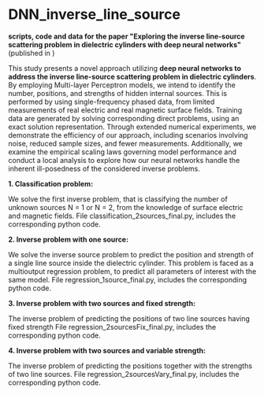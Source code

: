 # DNN_inverse_line_source
**scripts, code and data for the paper "Exploring the inverse line-source scattering problem in dielectric cylinders with deep neural networks"**
(published in )

This study presents a novel approach utilizing **deep neural networks to
address the inverse line-source scattering problem in dielectric cylinders**. By employing
Multi-layer Perceptron models, we intend to identify the number, positions, and
strengths of hidden internal sources. This is performed by using single-frequency
phased data, from limited measurements of real electric and real magnetic surface fields.
Training data are generated by solving corresponding direct problems, using an exact
solution representation. Through extended numerical experiments, we demonstrate
the efficiency of our approach, including scenarios involving noise, reduced sample
sizes, and fewer measurements. Additionally, we examine the empirical scaling laws
governing model performance and conduct a local analysis to explore how our neural
networks handle the inherent ill-posedness of the considered inverse problems. 

**1. Classification problem:**

We solve the first inverse problem, that is classifying the number of
unknown sources N = 1 or N = 2, from the knowledge of surface electric and magnetic
fields. File classification_2sources_final.py,  includes the corresponding python code. 

**2. Inverse problem with one source:**

We solve the inverse source problem to predict the position and strength
of a single line source inside the dielectric cylinder. This problem is faced as a multioutput
regression problem, to predict all parameters of interest with the same model.
File regression_1source_final.py,  includes the corresponding python code. 

**3. Inverse problem with two sources and fixed strength:**

The inverse problem of predicting the positions of two line sources having fixed strength
File regression_2sourcesFix_final.py,  includes the corresponding python code. 

**4. Inverse problem with two sources and variable strength:**

The inverse problem of predicting the positions together with the strengths of two line sources.
File regression_2sourcesVary_final.py,  includes the corresponding python code. 
